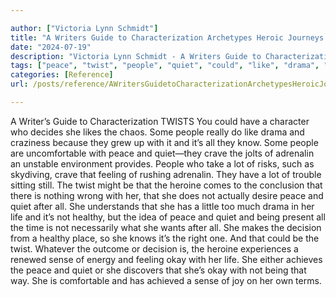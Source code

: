 ```yaml
---

author: ["Victoria Lynn Schmidt"]
title: "A Writers Guide to Characterization Archetypes Heroic Journeys and Other Elements of Dynamic Character Development - part0024_split_007.html"
date: "2024-07-19"
description: "Victoria Lynn Schmidt - A Writers Guide to Characterization Archetypes Heroic Journeys and Other Elements of Dynamic Character Development"
tags: ["peace", "twist", "people", "quiet", "could", "like", "drama", "know", "crave", "adrenalin", "lot", "feeling", "heroine", "life", "healthy", "decision", "sense", "okay", "writer", "guide", "characterization", "character", "decides", "chaos", "really"]
categories: [Reference]
url: /posts/reference/AWritersGuidetoCharacterizationArchetypesHeroicJourneysandOtherElementsofDynamicCharacterDevelopment-part0024split007html

---
```



A Writer’s Guide to Characterization
TWISTS
You could have a character who decides she likes the chaos. Some people really do like drama and craziness because they grew up with it and it’s all they know. Some people are uncomfortable with peace and quiet—they crave the jolts of adrenalin an unstable environment provides.
People who take a lot of risks, such as skydiving, crave that feeling of rushing adrenalin. They have a lot of trouble sitting still. The twist might be that the heroine comes to the conclusion that there is nothing wrong with her, that she does not actually desire peace and quiet after all. She understands that she has a little too much drama in her life and it’s not healthy, but the idea of peace and quiet and being present all the time is not necessarily what she wants after all. She makes the decision from a healthy place, so she knows it’s the right one. And that could be the twist.
Whatever the outcome or decision is, the heroine experiences a renewed sense of energy and feeling okay with her life. She either achieves the peace and quiet or she discovers that she’s okay with not being that way. She is comfortable and has achieved a sense of joy on her own terms.
